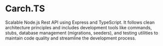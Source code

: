 # Carch.TS

Scalable Node.js Rest API using Express and TypeScript. It follows clean architecture principles and includes development tools like commands, stubs, database management (migrations, seeders), and testing utilities to maintain code quality and streamline the development process.

